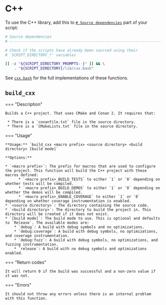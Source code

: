 <!--
Copyright 2025 Sophie Lund

This file is part of DX Scripts.

DX Scripts is free software: you can redistribute it and/or modify it under the terms of the GNU
General Public License as published by the Free Software Foundation, either version 3 of the
License, or (at your option) any later version.

DX Scripts is distributed in the hope that it will be useful, but WITHOUT ANY WARRANTY; without even
the implied warranty of MERCHANTABILITY or FITNESS FOR A PARTICULAR PURPOSE. See the GNU General
Public License for more details.

You should have received a copy of the GNU General Public License along with DX Scripts. If not, see
<https://www.gnu.org/licenses/>.
-->

# C++

To use the C++ library, add this to [`# Source dependencies`](./recommended-script-structure.md) part of your script:

```bash hl_lines="7-8"
# Source dependencies
# --------------------------------------------------------------------------------------------------

# Check if the scripts have already been sourced using their
# 'SCRIPT_DIRECTORY_*' variables

[[ -z "${SCRIPT_DIRECTORY_PROMPTS:-}" ]] && \
    . "${SCRIPT_DIRECTORY}/lib/cxx.bash"
```

See [`cxx.bash`](https://github.com/sophie-lund/dx-scripts/blob/main/lib/cxx.bash) for the full implementations of these functions.

## `build_cxx`

=== "Description"

    Builds a C++ project. That uses CMake and Conan 2. It requires that:

     * There is a `conanfile.txt` file in the source directory.
     * There is a `CMakeLists.txt` file in the source directory.

=== "Usage"

    **Usage:** `build_cxx <macro prefix> <source directory> <build directory> [build mode]`

    **Options:**

    * `<macro prefix>`: The prefix for macros that are used to configure the project. This function will build the C++ project with these macros defined:
          * `<macro prefix>_BUILD_TESTS` to either `1` or `0` depending on whether tests will be compiled.
          * `<macro prefix>_BUILD_DEMOS` to either `1` or `0` depending on whether the demos will be compiled.
          * `<macro prefix>_ENABLE_COVERAGE` to either `1` or `0` depending on whether coverage instrumentation is enabled.
    * `<source directory>`: The directory containing the source code.
    * `<build directory>`: The directory to build the project in. This directory will be created if it does not exist.
    * `[build mode]`: The build mode to use. This is optional and defaults to `Release`. The available modes are:
        * `debug`: A build with debug symbols and no optimizations.
        * `debug:coverage`: A build with debug symbols, no optimizations, and coverage instrumentation.
        * `debug:fuzz`: A build with debug symbols, no optimizations, and fuzzing instrumentation.
        * `release`: A build with no debug symbols and optimizations enabled.

=== "Return codes"

    It will return 0 if the build was successful and a non-zero value if it was not.

=== "Errors"

    It should not throw any errors unless there is an internal problem with this function.
